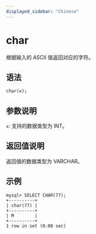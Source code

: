 ```yaml
---
displayed_sidebar: "Chinese"
---
```


# char



根据输入的 ASCII 值返回对应的字符。

## 语法

```Haskell
char(x);
```

## 参数说明

`x`: 支持的数据类型为 INT。

## 返回值说明

返回值的数据类型为 VARCHAR。

## 示例

```Plain Text
mysql> SELECT CHAR(77);
+----------+
| char(77) |
+----------+
| M        |
+----------+
1 row in set (0.00 sec)
```

